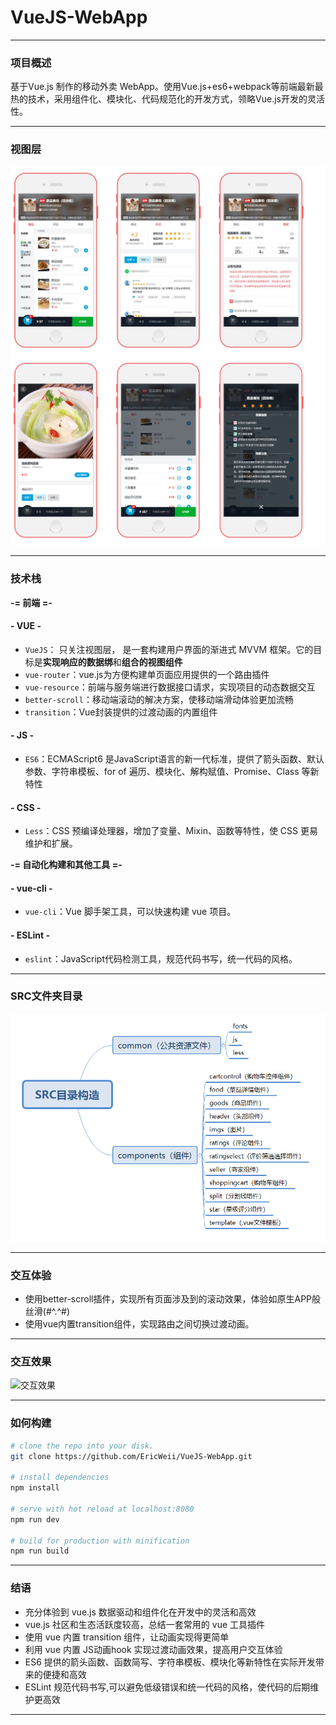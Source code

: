 # VueJS-WebApp

---

### 项目概述 
基于Vue.js 制作的移动外卖 WebApp。使用Vue.js+es6+webpack等前端最新最热的技术，采用组件化、模块化、代码规范化的开发方式，领略Vue.js开发的灵活性。
  
---
### 视图层 
![视图层预览](https://raw.githubusercontent.com/EricWeii/IMG/master/preview/%E6%89%8B%E6%9C%BA%E6%95%88%E6%9E%9C%E5%9B%BE2-T2.jpg)
![视图层预览](https://raw.githubusercontent.com/EricWeii/IMG/master/preview/%E6%89%8B%E6%9C%BA%E6%95%88%E6%9E%9C%E5%9B%BE3.jpg)

---
### 技术栈 

**-= 前端 =-**
#### - VUE -

- `VueJS`： 只关注视图层， 是一套构建用户界面的渐进式 MVVM 框架。它的目标是**实现响应的数据绑**和**组合的视图组件**
- `vue-router`：vue.js为方便构建单页面应用提供的一个路由插件
- `vue-resource`：前端与服务端进行数据接口请求，实现项目的动态数据交互
- `better-scroll`：移动端滚动的解决方案，使移动端滑动体验更加流畅
- `transition`：Vue封装提供的过渡动画的内置组件

#### - JS -
- `ES6`：ECMAScript6 是JavaScript语言的新一代标准，提供了箭头函数、默认参数、字符串模板、for of 遍历、模块化、解构赋值、Promise、Class 等新特性

#### - CSS -

- `Less`：CSS 预编译处理器，增加了变量、Mixin、函数等特性，使 CSS 更易维护和扩展。

**-= 自动化构建和其他工具 =-**
#### - vue-cli -
- `vue-cli`：Vue 脚手架工具，可以快速构建 vue 项目。

#### - ESLint -
- `eslint`：JavaScript代码检测工具，规范代码书写，统一代码的风格。
---
### SRC文件夹目录 

![SRC文件夹目录 ](https://raw.githubusercontent.com/EricWeii/IMG/d49d2a08f9c293d292a5b4b693c19e6beb670321/preview/SRC%E7%9B%AE%E5%BD%95%E7%BB%93%E6%9E%84.jpg)

---
### 交互体验 

- 使用better-scroll插件，实现所有页面涉及到的滚动效果，体验如原生APP般丝滑(#^.^#)
- 使用vue内置transition组件，实现路由之间切换过渡动画。

---
### 交互效果 

![交互效果](https://github.com/EricWeii/IMG/blob/d49d2a08f9c293d292a5b4b693c19e6beb670321/preview/webapp.gif)

---
### 如何构建 

``` bash
# clone the repo into your disk.
git clone https://github.com/EricWeii/VueJS-WebApp.git

# install dependencies
npm install

# serve with hot reload at localhost:8080
npm run dev

# build for production with minification
npm run build
```

---
### 结语 

- 充分体验到 vue.js 数据驱动和组件化在开发中的灵活和高效
- vue.js 社区和生态活跃度较高，总结一套常用的 vue 工具插件
- 使用 vue 内置 transition 组件，让动画实现得更简单
- 利用 vue 内置 JS动画hook 实现过渡动画效果，提高用户交互体验
- ES6 提供的箭头函数、函数简写、字符串模板、模块化等新特性在实际开发带来的便捷和高效
- ESLint 规范代码书写,可以避免低级错误和统一代码的风格，使代码的后期维护更高效

---
